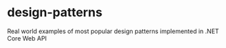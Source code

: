 # design-patterns
Real world examples of most popular design patterns implemented in .NET Core Web API 
